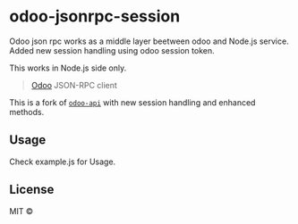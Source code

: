 # odoo-jsonrpc-session

Odoo json rpc works as a middle layer beetween odoo and Node.js service.
Added new session handling using odoo session token.

This works in Node.js side only.

> [Odoo](https://www.odoo.com) JSON-RPC client

This is a fork of [`odoo-api`](https://github.com/leeroybrun/odoo-api) with new session handling and enhanced methods.


## Usage

Check example.js for Usage.


## License

MIT ©
